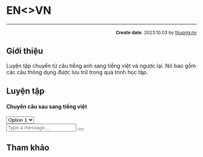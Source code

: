 #  EN<>VN
---
<p style="text-align: right; font-size:12px;">
<b>Create date</b>: 2023.10.03 by <a href="#">thuong.nv</a>
</p>

## Giới thiệu 

Luyện tập chuyển từ câu tiếng anh sang tiếng việt và ngược lại. Nó bao gồm các câu thông dụng được lưu trữ trong quá trình học tập.


## Luyện tập

<div class="chat-container">
    <div class="chat-header">
        <div class="chat-title">
            <h4>Chuyển câu sau sang tiếng việt</h4>
        </div>
        <div class="chat-optional">
            <div class="dropdown-container">
                <select id="myDropdown">
                    <option value="Option1">Option 1</option>
                    <option value="Option2">Option 2</option>
                    <option value="Option3">Option 3</option>
                    <option value="Option4">Option 4</option>
                </select>
            </div>
        </div>
    </div>
    <div class="chat-body" id="chat-body">
        <!-- Chat messages will appear here -->
    </div>
    <div class="chat-footer">
        <div class="input-container">
            <input type="text" id="message-input" placeholder="Type a message...">
            <button id="send-btn"><i class="fas fa-paper-plane"></i></button>
        </div>
    </div>
</div>

## Tham khảo


